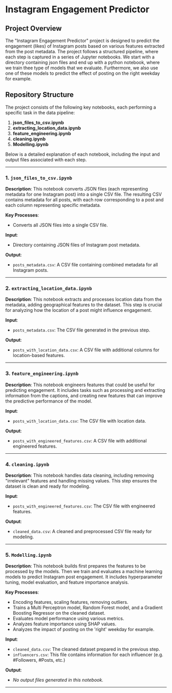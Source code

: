 # Instagram Engagement Predictor

## Project Overview

The "Instagram Engagement Predictor" project is designed to predict the engagement (likes) of Instagram posts based on various features extracted from the post metadata. The project follows a structured pipeline, where each step is captured in a series of Jupyter notebooks. We start with a directory containing json files and end up 
with a python notebook, where we train thee type of models that we evaluate. Furthermore, we also use one of these models to predict the effect of posting on the right weekday for example. 

## Repository Structure

The project consists of the following key notebooks, each performing a specific task in the data pipeline:

1. **json_files_to_csv.ipynb**
2. **extracting_location_data.ipynb**
3. **feature_engineering.ipynb**
4. **cleaning.ipynb**
5. **Modelling.ipynb**

Below is a detailed explanation of each notebook, including the input and output files associated with each step.

---

### 1. `json_files_to_csv.ipynb`

**Description**: 
This notebook converts JSON files (each representing metadata for one Instagram post) into a single CSV file. The resulting CSV contains metadata for all posts, with each row corresponding to a post and each column representing specific metadata.

**Key Processes**:
- Converts all JSON files into a single CSV file.

**Input**: 
- Directory containing JSON files of Instagram post metadata.

**Output**: 
- `posts_metadata.csv`: A CSV file containing combined metadata for all Instagram posts.

---

### 2. `extracting_location_data.ipynb`

**Description**: 
This notebook extracts and processes location data from the metadata, adding geographical features to the dataset. This step is crucial for analyzing how the location of a post might influence engagement.

**Input**: 
- `posts_metadata.csv`: The CSV file generated in the previous step.

**Output**: 
- `posts_with_location_data.csv`: A CSV file with additional columns for location-based features.

---

### 3. `feature_engineering.ipynb`

**Description**: 
This notebook engineers features that could be useful for predicting engagement. It includes tasks such as processing and extracting information from the captions, and creating new features that can improve the predictive performance of the model.

**Input**: 
- `posts_with_location_data.csv`: The CSV file with location data.

**Output**: 
- `posts_with_engineered_features.csv`: A CSV file with additional engineered features.

---

### 4. `cleaning.ipynb`

**Description**: 
This notebook handles data cleaning, including removing "irrelevant" features and handling missing values. This step ensures the dataset is clean and ready for modeling.

**Input**: 
- `posts_with_engineered_features.csv`: The CSV file with engineered features.

**Output**: 
- `cleaned_data.csv`: A cleaned and preprocessed CSV file ready for modeling.

---

### 5. `Modelling.ipynb`

**Description**: 
This notebook builds first prepares the features to be processed by the models. Then we train and evaluates a machine learning models to predict Instagram post engagement. It includes hyperparameter tuning, model evaluation, and feature importance analysis.

**Key Processes**:
- Encoding features, scaling features, removing outliers.
- Trains a Multi Perceptron model, Random Forest model, and a Gradient Boosting Regressor on the cleaned dataset.
- Evaluates model performance using various metrics.
- Analyzes feature importance using SHAP values.
- Analyzes the impact of posting on the 'right' weekday for example. 

**Input**: 
- `cleaned_data.csv`: The cleaned dataset prepared in the previous step.
- `influencers.csv`: This file contains information for each influencer (e.g. #Followers, #Posts, etc.)

**Output**: 
- *No output files generated in this notebook.*

---

